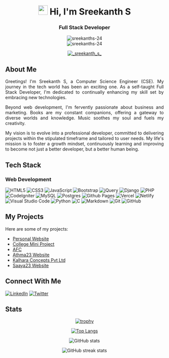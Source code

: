 <!-- Header Section -->
<h1 align="center">
  <img src="https://raw.githubusercontent.com/MartinHeinz/MartinHeinz/master/wave.gif" width="30px">
  Hi, I'm Sreekanth S
</h1>

<!-- Introduction Section -->
<h3 align="center">
  Full Stack Developer
</h3>

<!-- Profile Views Section -->
<p align="center">
  <img src="https://komarev.com/ghpvc/?username=sreekanths-24&label=Profile%20views&color=0e75b6&style=flat" alt="sreekanths-24"><br />
  <img src="https://img.shields.io/badge/asus%20laptop-000000?style=for-the-badge&logo=asus&logoColor=white" alt="sreekanths-24">
</p>

<!-- Social Links Section -->
<p align="center">
  <a href="https://twitter.com/_sreekanth_s_" target="blank">
    <img src="https://img.shields.io/twitter/follow/_sreekanth_s_?logo=twitter&style=for-the-badge" alt="_sreekanth_s_">
  </a>
</p>

## About Me
<p align="justify">Greetings! I'm Sreekanth S, a  Computer Science Engineer (CSE). My journey in the tech world has been an exciting one. As a self-taught Full Stack Developer, I'm dedicated to continually enhancing my skill set by embracing new technologies.
</p>
<p align="justify">
Beyond web development, I'm fervently passionate about business and marketing. Books are my constant companions, offering a gateway to diverse worlds and knowledge. Music soothes my soul and fuels my creativity.
</p>
<p align="justify">
My vision is to evolve into a professional developer, committed to delivering projects within the stipulated timeframe and tailored to user needs. My life's mission is to foster a growth mindset, continuously learning and improving to become not just a better developer, but a better human being.</p>

<!-- - 🌱 I'm currently in the process of becoming a Full Stack Developer.
- 💬 Ask me about **HTML5, CSS3, GIT VCS.**
- 👯 I'm open to collaboration on web development projects.
- 📫 Reach me at: [sreekanthsanthosh17@gmail.com](mailto:sreekanthsanthosh17@gmail.com)
- 😄 Pronouns: he/him 
- 🎵 I enjoy listening to music. -->

## Tech Stack

### Web Development
![HTML5](https://img.shields.io/badge/html5-%23E34F26.svg?style=for-the-badge&logo=html5&logoColor=white)
![CSS3](https://img.shields.io/badge/css3-%231572B6.svg?style=for-the-badge&logo=css3&logoColor=white)
![JavaScript](https://img.shields.io/badge/javascript-%23323330.svg?style=for-the-badge&logo=javascript&logoColor=%23F7DF1E)
![Bootstrap](https://img.shields.io/badge/bootstrap-%23563D7C.svg?style=for-the-badge&logo=bootstrap&logoColor=white)
![jQuery](https://img.shields.io/badge/jquery-%230769AD.svg?style=for-the-badge&logo=jquery&logoColor=white)
![Django](https://img.shields.io/badge/django-%23092E20.svg?style=for-the-badge&logo=django&logoColor=white)
![PHP](https://img.shields.io/badge/php-%23777BB4.svg?style=for-the-badge&logo=php&logoColor=white)
![CodeIgniter](https://img.shields.io/badge/codeigniter-%23DD4814.svg?style=for-the-badge&logo=codeigniter&logoColor=white)
![MySQL](https://img.shields.io/badge/mysql-%2300f.svg?style=for-the-badge&logo=mysql&logoColor=white)
![Postgres](https://img.shields.io/badge/postgres-%23316192.svg?style=for-the-badge&logo=postgresql&logoColor=white)
![Github Pages](https://img.shields.io/badge/github%20pages-121013?style=for-the-badge&logo=github&logoColor=white)
![Vercel](https://img.shields.io/badge/vercel-%23000000.svg?style=for-the-badge&logo=vercel&logoColor=white)
![Netlify](https://img.shields.io/badge/netlify-%23000000.svg?style=for-the-badge&logo=netlify&logoColor=#00C7B7)
![Visual Studio Code](https://img.shields.io/badge/Visual%20Studio%20Code-0078d7.svg?style=for-the-badge&logo=visual-studio-code&logoColor=white)
![Python](https://img.shields.io/badge/python-3670A0?style=for-the-badge&logo=python&logoColor=ffdd54)
![C](https://img.shields.io/badge/c-%2300599C.svg?style=for-the-badge&logo=c&logoColor=white)
![Markdown](https://img.shields.io/badge/markdown-%23000000.svg?style=for-the-badge&logo=markdown&logoColor=white)
![Git](https://img.shields.io/badge/git-%23F05033.svg?style=for-the-badge&logo=git&logoColor=white)
![GitHub](https://img.shields.io/badge/github-%23121011.svg?style=for-the-badge&logo=github&logoColor=white)

## My Projects
Here are some of my projects:
- [Personal Website](https://iamsreekanths.netlify.app)
- [College Mini Project](https://www.github.com/sreekanths-24/CRM)
- [AFC](https://afc-six.vercel.app/)
- [Athma23 Website](https://athma23.netlify.app/)
- [Kalhara Concepts Pvt Ltd](https://www.kalharaconcepts.com/)
- [Saaya23 Website](https://saaya23.netlify.app)

## Connect With Me

[![LinkedIn](https://img.shields.io/badge/LinkedIn-%230077B5.svg?style=for-the-badge&logo=linkedin&logoColor=white)](https://www.linkedin.com/in/sreekanth-s-663418232)
[![Twitter](https://img.shields.io/badge/Twitter-%231DA1F2.svg?style=for-the-badge&logo=Twitter&logoColor=white)](https://twitter.com/_Sreekanth_S_/)

## Stats
<div align="center">
  <!-- GitHub Profile Trophy -->
 
[![trophy](https://github-profile-trophy.vercel.app/?username=sreekanths-24&theme=onestar&column=3&margin-w=5&margin-h=5)](https://github.com/ryo-ma/github-profile-trophy)

  <!-- Top Languages -->
  [![Top Langs](https://github-readme-stats.vercel.app/api/top-langs/?username=sreekanths-24&layout=compact&theme=dark)](https://github.com/anuraghazra/github-readme-stats)

  <!-- GitHub Stats -->
  ![GitHub stats](https://github-readme-stats.vercel.app/api?username=sreekanths-24&show_icons=true&theme=dark)

  <!-- GitHub Streak Stats -->
  ![GitHub streak stats](https://github-readme-streak-stats.herokuapp.com/?user=sreekanths-24&theme=dark)
</div>
